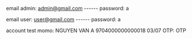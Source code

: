 email admin: admin@gmail.com ------ password: a

email user: user@gmail.com   ------ password: a

account test momo:
NGUYEN VAN A
9704000000000018
03/07
OTP: OTP
